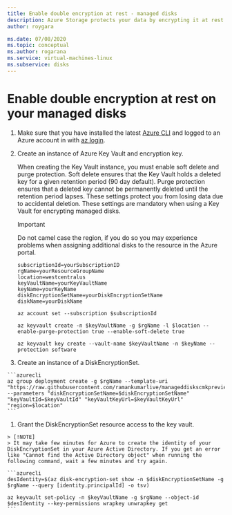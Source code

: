 ```yaml
---
title: Enable double encryption at rest - managed disks
description: Azure Storage protects your data by encrypting it at rest before persisting it to Storage clusters. You can rely on Microsoft-managed keys for the encryption of your managed disks, or you can use customer-managed keys to manage encryption with your own keys.
author: roygara

ms.date: 07/08/2020
ms.topic: conceptual
ms.author: rogarana
ms.service: virtual-machines-linux
ms.subservice: disks
---
```


# Enable double encryption at rest on your managed disks

1. Make sure that you have installed the latest [Azure CLI](/cli/azure/install-az-cli2) and logged to an Azure account in with [az login](/cli/azure/reference-index).

1. Create an instance of Azure Key Vault and encryption key.

    When creating the Key Vault instance, you must enable soft delete and purge protection. Soft delete ensures that the Key Vault holds a deleted key for a given retention period (90 day default). Purge protection ensures that a deleted key cannot be permanently deleted until the retention period lapses. These settings protect you from losing data due to accidental deletion. These settings are mandatory when using a Key Vault for encrypting managed disks.

    > [!IMPORTANT]
    > Do not camel case the region, if you do so you may experience problems when assigning additional disks to the resource in the Azure portal.

    ```azurecli
    subscriptionId=yourSubscriptionID
    rgName=yourResourceGroupName
    location=westcentralus
    keyVaultName=yourKeyVaultName
    keyName=yourKeyName
    diskEncryptionSetName=yourDiskEncryptionSetName
    diskName=yourDiskName

    az account set --subscription $subscriptionId

    az keyvault create -n $keyVaultName -g $rgName -l $location --enable-purge-protection true --enable-soft-delete true

    az keyvault key create --vault-name $keyVaultName -n $keyName --protection software
    ```

1.    Create an instance of a DiskEncryptionSet. 
    
    ```azurecli
    az group deployment create -g $rgName --template-uri "https://raw.githubusercontent.com/ramankumarlive/manageddiskscmkpreview/master/CreateDiskEncryptionSet.json" --parameters "diskEncryptionSetName=$diskEncryptionSetName" "keyVaultId=$keyVaultId" "keyVaultKeyUrl=$keyVaultKeyUrl" "region=$location"
    ```

1.    Grant the DiskEncryptionSet resource access to the key vault. 

    > [!NOTE]
    > It may take few minutes for Azure to create the identity of your DiskEncryptionSet in your Azure Active Directory. If you get an error like "Cannot find the Active Directory object" when running the following command, wait a few minutes and try again.

    ```azurecli
    desIdentity=$(az disk-encryption-set show -n $diskEncryptionSetName -g $rgName --query [identity.principalId] -o tsv)

    az keyvault set-policy -n $keyVaultName -g $rgName --object-id $desIdentity --key-permissions wrapkey unwrapkey get
    ```
